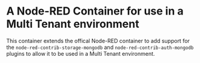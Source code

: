 # A Node-RED Container for use in a Multi Tenant environment

This container extends the offical Node-RED container to add support for the 
`node-red-contrib-storage-mongodb` and `node-red-contrib-auth-mongodb` plugins 
to allow it to be used in a Multi Tenant environment.

